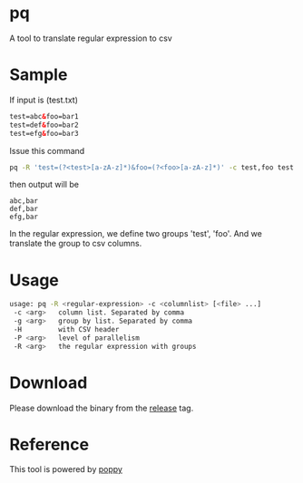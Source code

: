 # pq

A tool to translate regular expression to csv

# Sample

If input is (test.txt)

```html
test=abc&foo=bar1
test=def&foo=bar2
test=efg&foo=bar3
```

Issue this command

```bash
pq -R 'test=(?<test>[a-zA-z]*)&foo=(?<foo>[a-zA-z]*)' -c test,foo test.txt
```

then output will be

```
abc,bar
def,bar
efg,bar
```

In the regular expression, we define two groups 'test', 'foo'. And we translate the group to csv columns.

# Usage

```bash
usage: pq -R <regular-expression> -c <columnlist> [<file> ...]
 -c <arg>   column list. Separated by comma
 -g <arg>   group by list. Separated by comma
 -H         with CSV header
 -P <arg>   level of parallelism
 -R <arg>   the regular expression with groups
```

# Download

Please download the binary from the [release](https://github.com/tenmax/pq/releases) tag.

# Reference

This tool is powered by [poppy](http://tenmax.github.io/poppy/)